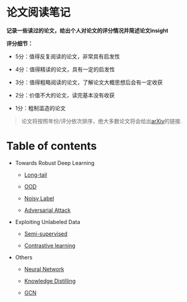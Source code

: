 # 论文阅读笔记

**记录一些读过的论文，给出个人对论文的评分情况并简述论文insight**

**评分细节：** 

- 5分：值得反复阅读的论文，非常具有启发性

- 4分：值得精读的论文，具有一定的启发性

- 3分：值得粗略阅读的论文，了解论文大概思想后会有一定收获

- 2分：价值不大的论文，读完基本没有收获

- 1分：粗制滥造的论文

> 论文将按照年份/评分依次排序，绝大多数论文将会给出[arXiv](https://arxiv.org/)的链接.


# Table of contents

- Towards Robust Deep Learning
    - [Long-tail](https://github.com/curryandsun/neural_network_papers/tree/main/Long-tail)

    - [OOD](https://github.com/curryandsun/neural_network_papers/tree/main/OOD)

    - [Noisy Label](https://github.com/curryandsun/neural_network_papers/tree/main/Noisy%20Label)

    - [Adversarial Attack](https://github.com/curryandsun/neural_network_papers/tree/main/Adversarial%20Attack)


- Exploiting Unlabeled Data

    - [Semi-supervised](https://github.com/curryandsun/neural_network_papers/tree/main/Semi-supervised)

    - [Contrastive learning](https://github.com/curryandsun/neural_network_papers/tree/main/Contrastive%20learning)


- Others
    - [Neural Network](https://github.com/curryandsun/neural_network_papers/tree/main/Neural%20Network)

    - [Knowledge Distilling](https://github.com/curryandsun/neural_network_papers/tree/main/Knowledge%20Distilling)

    - [GCN](https://github.com/curryandsun/neural_network_papers/tree/main/GCN)
